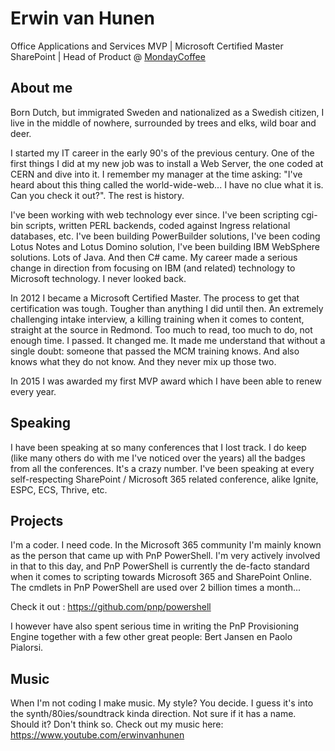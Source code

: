# Erwin van Hunen
Office Applications and Services MVP | Microsoft Certified Master SharePoint | Head of Product @ [MondayCoffee](https://www.mondaycoffee.com)

## About me
Born Dutch, but immigrated Sweden and nationalized as a Swedish citizen, I live in the middle of nowhere, surrounded by trees and elks, wild boar and deer.

I started my IT career in the early 90's of the previous century. One of the first things I did at my new job was to install a Web Server, the one coded at CERN and dive into it. I remember my manager at the time asking: "I've heard about this thing called the world-wide-web... I have no clue what it is. Can you check it out?". The rest is history.

I've been working with web technology ever since. I've been scripting cgi-bin scripts, written PERL backends, coded against Ingress relational databases, etc. I've been building PowerBuilder solutions, I've been coding Lotus Notes and Lotus Domino solution, I've been building IBM WebSphere solutions. Lots of Java. And then C# came. My career made a serious change in direction from focusing on IBM (and related) technology to Microsoft technology. I never looked back.

In 2012 I became a Microsoft Certified Master. The process to get that certification was tough. Tougher than anything I did until then. An extremely challenging intake interview, a killing training when it comes to content, straight at the source in Redmond. Too much to read, too much to do, not enough time. I passed. It changed me. It made me understand that without a single doubt: someone that passed the MCM training knows. And also knows what they do not know. And they never mix up those two.

In 2015 I was awarded my first MVP award which I have been able to renew every year. 

## Speaking
I have been speaking at so many conferences that I lost track. I do keep (like many others do with me I've noticed over the years) all the badges from all the conferences. It's a crazy number. I've been speaking at every self-respecting SharePoint / Microsoft 365 related conference, alike Ignite, ESPC, ECS, Thrive, etc.

## Projects
I'm a coder. I need code. In the Microsoft 365 community I'm mainly known as the person that came up with PnP PowerShell. I'm very actively involved in that to this day, and PnP PowerShell is currently the de-facto standard when it comes to scripting towards Microsoft 365 and SharePoint Online. The cmdlets in PnP PowerShell are used over 2 billion times a month...

Check it out : https://github.com/pnp/powershell

I however have also spent serious time in writing the PnP Provisioning Engine together with a few other great people: Bert Jansen en Paolo Pialorsi.

## Music
When I'm not coding I make music. My style? You decide. I guess it's into the synth/80ies/soundtrack kinda direction. Not sure if it has a name. Should it? Don't think so. Check out my music here: https://www.youtube.com/erwinvanhunen

